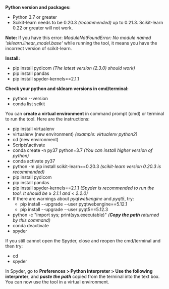 **Python version and packages:**
*	Python 3.7 or greater
*	Scikit-learn needs to be 0.20.3 _(recommended)_ up to 0.21.3. Scikit-learn 0.22 or greater will not work. 

**Note:**
If you have this error: _ModuleNotFoundError: No module named 'sklearn.linear_model.base'_ while running the tool, it means you have the incorrect version of scikit-learn. 

**Install:**
*	pip install pydicom            _(The latest version (2.3.0) should work)_
*	pip install pandas
*	pip install spyder-kernels==2.1.1

**Check your python and sklearn versions in cmd/terminal:**
*	python --version
*	conda list scikit

You can **create a virtual environment** in command prompt (cmd) or terminal to run the tool. Here are the instructions: 
*	pip install virtualenv
*	virtualenv (new environment)          _(example: virtualenv python2)_
*	cd (new environment)
*	Scripts\activate
*	conda create -n py37 python=3.7      _(You can install higher version of python)_
*	conda activate py37
*	python -m pip install scikit-learn==0.20.3     _(scikit-learn version 0.20.3 is recommended)_
*	pip install pydicom
*	pip install pandas
*	pip install spyder-kernels==2.1.1       _(Spyder is recommended to run the tool. It should be ≥ 2.1.1 and < 2.2.0)_
  * If there are warnings about _pyqtwebengine_ and _pyqt5_, try: 
    - pip install --upgrade --user pyqtwebengine==5.12.1
    - pip install --upgrade --user pyqt5==5.12.3
*	python -c "import sys; print(sys.executable)"   _(**Copy the path** returned by this command)_
*	conda deactivate              
*	spyder 			

If you still cannot open the Spyder, close and reopen the cmd/terminal and then try:
*	cd <new environment>          
*	spyder

In Spyder, go to **Preferences > Python Interpreter > Use the following interpreter**, and _**paste the path**_ copied from the terminal into the text box. You can now use the tool in a virtual environment. 
